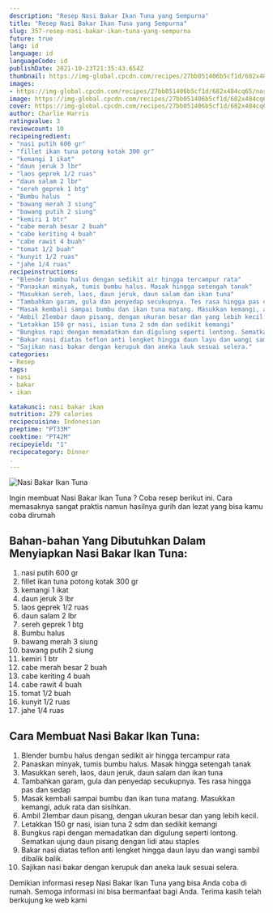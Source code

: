 ```yaml
---
description: "Resep Nasi Bakar Ikan Tuna yang Sempurna"
title: "Resep Nasi Bakar Ikan Tuna yang Sempurna"
slug: 357-resep-nasi-bakar-ikan-tuna-yang-sempurna
future: true
lang: id
language: id
languageCode: id
publishDate: 2021-10-23T21:35:43.654Z 
thumbnail: https://img-global.cpcdn.com/recipes/27bb051406b5cf1d/682x484cq65/nasi-bakar-ikan-tuna-foto-resep-utama.png
images:
- https://img-global.cpcdn.com/recipes/27bb051406b5cf1d/682x484cq65/nasi-bakar-ikan-tuna-foto-resep-utama.png
image: https://img-global.cpcdn.com/recipes/27bb051406b5cf1d/682x484cq65/nasi-bakar-ikan-tuna-foto-resep-utama.png
cover: https://img-global.cpcdn.com/recipes/27bb051406b5cf1d/682x484cq65/nasi-bakar-ikan-tuna-foto-resep-utama.png
author: Charlie Harris
ratingvalue: 3
reviewcount: 10
recipeingredient:
- "nasi putih 600 gr"
- "fillet ikan tuna potong kotak 300 gr"
- "kemangi 1 ikat"
- "daun jeruk 3 lbr"
- "laos geprek 1/2 ruas"
- "daun salam 2 lbr"
- "sereh geprek 1 btg"
- "Bumbu halus  "
- "bawang merah 3 siung"
- "bawang putih 2 siung"
- "kemiri 1 btr"
- "cabe merah besar 2 buah"
- "cabe keriting 4 buah"
- "cabe rawit 4 buah"
- "tomat 1/2 buah"
- "kunyit 1/2 ruas"
- "jahe 1/4 ruas"
recipeinstructions:
- "Blender bumbu halus dengan sedikit air hingga tercampur rata"
- "Panaskan minyak, tumis bumbu halus. Masak hingga setengah tanak"
- "Masukkan sereh, laos, daun jeruk, daun salam dan ikan tuna"
- "Tambahkan garam, gula dan penyedap secukupnya. Tes rasa hingga pas dan sedap"
- "Masak kembali sampai bumbu dan ikan tuna matang. Masukkan kemangi, aduk rata dan sisihkan."
- "Ambil 2lembar daun pisang, dengan ukuran besar dan yang lebih kecil."
- "Letakkan 150 gr nasi, isian tuna 2 sdm dan sedikit kemangi"
- "Bungkus rapi dengan memadatkan dan digulung seperti lontong. Sematkan ujung daun pisang dengan lidi atau staples"
- "Bakar nasi diatas teflon anti lengket hingga daun layu dan wangi sambil dibalik balik."
- "Sajikan nasi bakar dengan kerupuk dan aneka lauk sesuai selera."
categories:
- Resep
tags:
- nasi
- bakar
- ikan

katakunci: nasi bakar ikan 
nutrition: 279 calories
recipecuisine: Indonesian
preptime: "PT33M"
cooktime: "PT42M"
recipeyield: "1"
recipecategory: Dinner
. 
---
```



![Nasi Bakar Ikan Tuna](https://img-global.cpcdn.com/recipes/27bb051406b5cf1d/682x484cq65/nasi-bakar-ikan-tuna-foto-resep-utama.png)

Ingin membuat Nasi Bakar Ikan Tuna ? Coba resep berikut ini. Cara memasaknya sangat praktis namun hasilnya gurih dan lezat yang bisa kamu coba dirumah

<!--inarticleads1-->

## Bahan-bahan Yang Dibutuhkan Dalam Menyiapkan Nasi Bakar Ikan Tuna:

1. nasi putih 600 gr
1. fillet ikan tuna potong kotak 300 gr
1. kemangi 1 ikat
1. daun jeruk 3 lbr
1. laos geprek 1/2 ruas
1. daun salam 2 lbr
1. sereh geprek 1 btg
1. Bumbu halus  
1. bawang merah 3 siung
1. bawang putih 2 siung
1. kemiri 1 btr
1. cabe merah besar 2 buah
1. cabe keriting 4 buah
1. cabe rawit 4 buah
1. tomat 1/2 buah
1. kunyit 1/2 ruas
1. jahe 1/4 ruas



<!--inarticleads2-->

## Cara Membuat Nasi Bakar Ikan Tuna:

1. Blender bumbu halus dengan sedikit air hingga tercampur rata
1. Panaskan minyak, tumis bumbu halus. Masak hingga setengah tanak
1. Masukkan sereh, laos, daun jeruk, daun salam dan ikan tuna
1. Tambahkan garam, gula dan penyedap secukupnya. Tes rasa hingga pas dan sedap
1. Masak kembali sampai bumbu dan ikan tuna matang. Masukkan kemangi, aduk rata dan sisihkan.
1. Ambil 2lembar daun pisang, dengan ukuran besar dan yang lebih kecil.
1. Letakkan 150 gr nasi, isian tuna 2 sdm dan sedikit kemangi
1. Bungkus rapi dengan memadatkan dan digulung seperti lontong. Sematkan ujung daun pisang dengan lidi atau staples
1. Bakar nasi diatas teflon anti lengket hingga daun layu dan wangi sambil dibalik balik.
1. Sajikan nasi bakar dengan kerupuk dan aneka lauk sesuai selera.




Demikian informasi  resep Nasi Bakar Ikan Tuna   yang bisa Anda coba di rumah. Semoga informasi ini bisa bermanfaat bagi Anda. Terima kasih telah berkujung ke web kami
